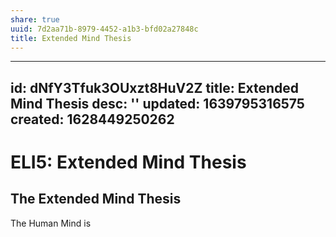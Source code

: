 ```yaml
---
share: true
uuid: 7d2aa71b-8979-4452-a1b3-bfd02a27848c
title: Extended Mind Thesis
---
```

---
id: dNfY3Tfuk3OUxzt8HuV2Z
title: Extended Mind Thesis
desc: ''
updated: 1639795316575
created: 1628449250262
---
# ELI5: Extended Mind Thesis
The Extended Mind Thesis
------------------------

The Human Mind is